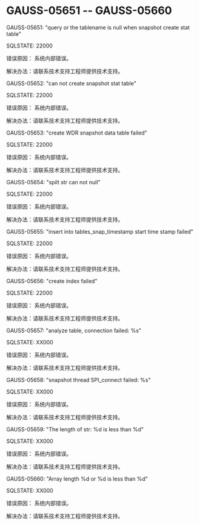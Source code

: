 # GAUSS-05651 -- GAUSS-05660<a name="ZH-CN_TOPIC_0302073323"></a>

GAUSS-05651: "query or the tablename is null when snapshot create stat table"

SQLSTATE: 22000

错误原因： 系统内部错误。

解决办法：请联系技术支持工程师提供技术支持。

GAUSS-05652: "can not create snapshot stat table"

SQLSTATE: 22000

错误原因： 系统内部错误。

解决办法：请联系技术支持工程师提供技术支持。

GAUSS-05653: "create WDR snapshot data table failed"

SQLSTATE: 22000

错误原因： 系统内部错误。

解决办法：请联系技术支持工程师提供技术支持。

GAUSS-05654: "spilt str can not null"

SQLSTATE: 22000

错误原因： 系统内部错误。

解决办法：请联系技术支持工程师提供技术支持。

GAUSS-05655: "insert into tables\_snap\_timestamp start time stamp failed"

SQLSTATE: 22000

错误原因： 系统内部错误。

解决办法：请联系技术支持工程师提供技术支持。

GAUSS-05656: "create index failed"

SQLSTATE: 22000

错误原因： 系统内部错误。

解决办法：请联系技术支持工程师提供技术支持。

GAUSS-05657: "analyze table, connection failed: %s"

SQLSTATE: XX000

错误原因： 系统内部错误。

解决办法：请联系技术支持工程师提供技术支持。

GAUSS-05658: "snapshot thread SPI\_connect failed: %s"

SQLSTATE: XX000

错误原因： 系统内部错误。

解决办法：请联系技术支持工程师提供技术支持。

GAUSS-05659: "The length of str: %d is less than %d"

SQLSTATE: XX000

错误原因： 系统内部错误。

解决办法：请联系技术支持工程师提供技术支持。

GAUSS-05660: "Array length %d or %d is less than %d"

SQLSTATE: XX000

错误原因： 系统内部错误。

解决办法：请联系技术支持工程师提供技术支持。

